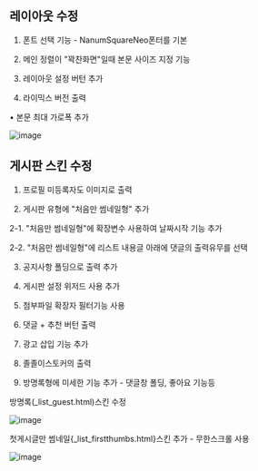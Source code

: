 ## 레이아웃 수정
1. 폰트 선택 기능 - NanumSquareNeo폰터를 기본

2. 메인 정렬이 "꽉찬화면"일때 본문 사이즈 지정 기능

3. 레이아웃 설정 버턴 추가

4. 라이믹스 버전 출력 

• 본문 최대 가로폭 추가

![image](https://github.com/moonhouse-80san/OrangeDay/assets/164500431/cb222cce-4342-4fdd-8296-c106269522b2)


## 게시판 스킨 수정
1. 프로필 미등록자도 이미지로 출력

2. 게시판 유형에 "처음만 썸네일형" 추가

2-1. "처음만 썸네일형"에 확장변수 사용하여 날짜시작 기능 추가   

2-2. "처음만 썸네일형"에 리스트 내용글 아래에 댓글의 출력유무를 선택

3. 공지사항 폴딩으로 출력 추가

4. 게시판 설정 위저드 사용 추가

5. 첨부파일 확장자 필터기능 사용

6. 댓글 + 추천 버턴 출력

7. 광고 삽입 기능 추가

8. 졸졸이스토커의 출력

9. 방명록형에 미세한 기능 추가 - 댓글창 폴딩, 좋아요 기능등

방명록(_list_guest.html)스킨 수정

![image](https://github.com/moonhouse-80san/OrangeDay/assets/164500431/95e7d6fc-e98b-49f4-9035-daa52e55a4af)
 
첫게시글만 썸네일{_list_firstthumbs.html}스킨 추가 - 무한스크롤 사용

![image](https://github.com/moonhouse-80san/OrangeDay/assets/164500431/74f6a869-8446-4c41-b394-fdb05e141e4c)
